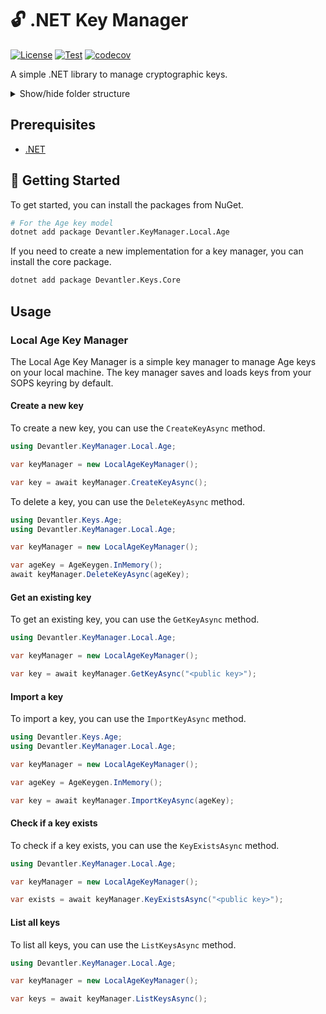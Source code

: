 # 🔓 .NET Key Manager

[![License](https://img.shields.io/badge/License-Apache_2.0-blue.svg)](https://opensource.org/licenses/Apache-2.0)
[![Test](https://github.com/devantler/dotnet-key-manager/actions/workflows/test.yaml/badge.svg)](https://github.com/devantler/dotnet-key-manager/actions/workflows/test.yaml)
[![codecov](https://codecov.io/gh/devantler/dotnet-key-manager/graph/badge.svg?token=RhQPb4fE7z)](https://codecov.io/gh/devantler/dotnet-key-manager)

A simple .NET library to manage cryptographic keys.

<details>
  <summary>Show/hide folder structure</summary>

<!-- readme-tree start -->

```
.
├── .github
│   └── workflows
├── Devantler.Keys.Age
│   └── Utils
├── Devantler.Keys.Age.Tests
│   ├── AgeKeyTests
│   └── Utils
│       └── DateTimeFormatterTests
└── Devantler.Keys.Core

9 directories
```

<!-- readme-tree end -->

</details>

## Prerequisites

- [.NET](https://dotnet.microsoft.com/en-us/)

## 🚀 Getting Started

To get started, you can install the packages from NuGet.

```bash
# For the Age key model
dotnet add package Devantler.KeyManager.Local.Age
```

If you need to create a new implementation for a key manager, you can install the core package.

```bash
dotnet add package Devantler.Keys.Core
```

## Usage

### Local Age Key Manager

The Local Age Key Manager is a simple key manager to manage Age keys on your local machine. The key manager saves and loads keys from your SOPS keyring by default.

#### Create a new key

To create a new key, you can use the `CreateKeyAsync` method.

```csharp
using Devantler.KeyManager.Local.Age;

var keyManager = new LocalAgeKeyManager();

var key = await keyManager.CreateKeyAsync();
```

To delete a key, you can use the `DeleteKeyAsync` method.

```csharp
using Devantler.Keys.Age;
using Devantler.KeyManager.Local.Age;

var keyManager = new LocalAgeKeyManager();

var ageKey = AgeKeygen.InMemory();
await keyManager.DeleteKeyAsync(ageKey);
```

#### Get an existing key

To get an existing key, you can use the `GetKeyAsync` method.

```csharp
using Devantler.KeyManager.Local.Age;

var keyManager = new LocalAgeKeyManager();

var key = await keyManager.GetKeyAsync("<public key>");
```

#### Import a key

To import a key, you can use the `ImportKeyAsync` method.

```csharp
using Devantler.Keys.Age;
using Devantler.KeyManager.Local.Age;

var keyManager = new LocalAgeKeyManager();

var ageKey = AgeKeygen.InMemory();

var key = await keyManager.ImportKeyAsync(ageKey);
```

#### Check if a key exists

To check if a key exists, you can use the `KeyExistsAsync` method.

```csharp
using Devantler.KeyManager.Local.Age;

var keyManager = new LocalAgeKeyManager();

var exists = await keyManager.KeyExistsAsync("<public key>");
```

#### List all keys

To list all keys, you can use the `ListKeysAsync` method.

```csharp
using Devantler.KeyManager.Local.Age;

var keyManager = new LocalAgeKeyManager();

var keys = await keyManager.ListKeysAsync();
```
